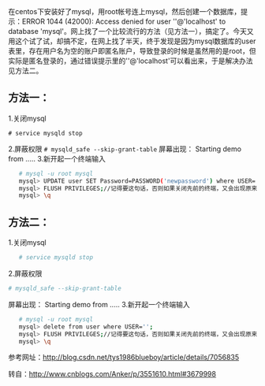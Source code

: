 在centos下安装好了mysql，用root帐号连上mysql，然后创建一个数据库，提示：ERROR 1044 (42000): Access denied for user ''@'localhost' to database 'mysql'。网上找了一个比较流行的方法（见方法一），搞定了。今天又用这个试了试，却搞不定，在网上找了半天，终于发现是因为mysql数据库的user表里，存在用户名为空的账户即匿名账户，导致登录的时候是虽然用的是root，但实际是匿名登录的，通过错误提示里的''@'localhost'可以看出来，于是解决办法见方法二。

## 方法一：
1.关闭mysql

`# service mysqld stop`

2.屏蔽权限
   `# mysqld_safe --skip-grant-table`
   屏幕出现： Starting demo from .....
3.新开起一个终端输入
```bash
   # mysql -u root mysql
   mysql> UPDATE user SET Password=PASSWORD('newpassword') where USER='root';
   mysql> FLUSH PRIVILEGES;//记得要这句话，否则如果关闭先前的终端，又会出现原来的错误
   mysql> \q
```

## 方法二：
1.关闭mysql
```bash
   # service mysqld stop
```
2.屏蔽权限
```bash
# mysqld_safe --skip-grant-table

```
   屏幕出现： Starting demo from .....
3.新开起一个终端输入
```bash
   # mysql -u root mysql
   mysql> delete from user where USER='';
   mysql> FLUSH PRIVILEGES;//记得要这句话，否则如果关闭先前的终端，又会出现原来的错误
   mysql> \q
```

参考网址：http://blog.csdn.net/tys1986blueboy/article/details/7056835

 

转自：http://www.cnblogs.com/Anker/p/3551610.html#3679998